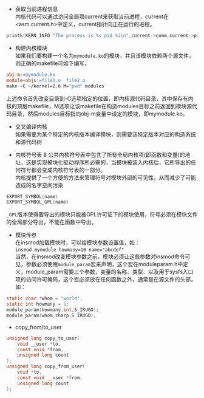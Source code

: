 - 获取当前进程信息  
内核代码可以通过访问全局项current来获取当前进程，current在<asm.current.h>中定义，current指针向正在运行的进程。   
```C
printk(KERN_INFO "The process is %s pid %i\n",current->comm,current->pid);
```


- 构建内核模块  
如果我们要构建一个名为`mymodule.ko`的模块，并且该模块依赖两个源文件，则正确的makefile可如下编写，
```makefile  
obj-m:=mymodule.ko
module-objs:=file1.o  file2.o
make -C ~/kernel=2.6 M="pwd" modules

``` 
上述命令首先改变目录到-C选项指定的位置，即内核源代码目录，其中保存有内核的顶层makefile，M选项让该makefile在构造modules目标之前返回到模块源代码目录，然后modules目标指向obj-m变量中设定的模块，即mymodule.ko。 

- 交叉编译内核   
如果需要为某个特定的内核版本编译模块，则需要该特定版本对应的构造系统和源代码树

- 内核符号表   8
公共内核符号表中包含了所有全局内核项(即函数和变量)的地址，这是实现模块化驱动程序所必需的，当模块被装入内核后，它所导出的任何符号都会变成内核符号表的一部分。  
内核提供了一个方便的方法来管理符号对模块外部的可见性，从而减少了可能造成的名字空间污染   
```C
EXPORT_SYMBOL(name)
EXPORT_SYMBOL_GPL(name)
```
`_GPL`版本使得要导出的模块只能被GPL许可证下的模块使用，符号必须在模块文件的全局部分导出，不能在函数中导出。  

- 模块传参  
在insmod加载模块时，可以给模块参数设置值，如：  
`insmod mymodule howmany=10 name="abcdef"`  
当然，在insmod改变模块参数之前，模块必须让这些参数对insmod命令可见，参数必须使用`module_param`宏来声明，这个宏在moduleparam.h中定义，module_param需要三个参数，变量的名称、类型、以及用于sysfs入口项的访问许可掩码，这个宏必须放在任何函数之外，通常是在源文件的头部，如：
```C
static char *whom = "world";
static int howmany = 1;
module_param(howmany,int,S_IRUGO);
module_param(whom,charp,S_IRUGO);
```



- copy_from/to_user  
```C
unsigned long copy_to_user(
    void __user *to,
    const void *from,
    unsigned long count
);
unsigned long copy_from_user(
    void *to,
    const void __user *from,
    unsigned long count
);

```